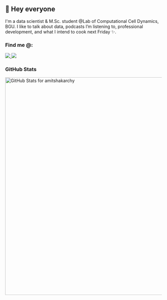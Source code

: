 ## 👋 Hey everyone

I'm a data scientist & M.Sc. student @Lab of Computational Cell Dynamics, BGU. I like to talk about data, podcasts I’m listening to, professional development, and what I intend to cook next Friday ✨.


### Find me @:
<a href="https://www.linkedin.com/in/amit-shakarchy">
    <img src="https://img.shields.io/badge/LINKEDIN-12100E?logo=linkedin&color=87CEFA&logoColor=white" />
</a>

</a>
<a href="https://open.spotify.com/playlist/1jEZjzQU7ecLzfvuNMyyrn?si=3ed3819d52204396">
    <img src="https://img.shields.io/badge/SPOTIFY-12100E?logo=spotify&color=87CEFA&logoColor=white" />
</a>



### GitHub Stats

<img src="https://github-readme-stats.vercel.app/api?username=amitshakarchy&show_icons=true&include_all_commits=true&count_private=true&theme=dracula &layout=compact" alt="GitHub Stats for amitshakarchy" width="700">
<!--
<img src="https://github-readme-streak-stats.herokuapp.com?user=amitshakarchy&theme=jolly" width="700">
-->
